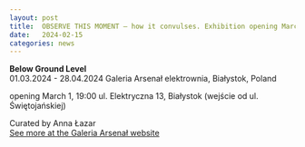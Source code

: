 ```yaml
---
layout: post
title:  OBSERVE THIS MOMENT – how it convulses. Exhibition opening March 01. Berlin
date:   2024-02-15
categories: news
---
```


<section markdown="1" class="EN">

**Below Ground Level** <br>
01.03.2024 - 28.04.2024
Galeria Arsenał elektrownia, Białystok, Poland

opening March 1, 19:00
ul. Elektryczna 13, Białystok (wejście od ul. Świętojańskiej)
<br>

Curated by Anna Łazar
<br>
[See more at the Galeria Arsenał website](https://galeria-arsenal.pl/wystawy/patrzcie-na-te-chwile-jak-drga)
<br>
<br>
<br>
</section>


<section markdown="1" class="UKR">

</section>
